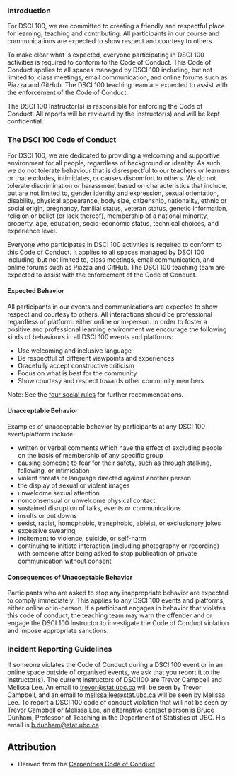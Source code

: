 ### Introduction
For DSCI 100, we are committed to creating a friendly and respectful place for learning, teaching and contributing. 
All participants in our course and communications are expected to show respect and courtesy to others.

To make clear what is expected, everyone participating in DSCI 100 activities is required to conform to the Code of Conduct. 
This Code of Conduct applies to all spaces managed by DSCI 100 including, but not limited to, class meetings, email communication, and online forums such as Piazza and GitHub. The DSCI 100 teaching team are expected to assist with the enforcement of the Code of Conduct.

The DSCI 100 Instructor(s) is responsible for enforcing the Code of Conduct. All reports will be reviewed by the Instructor(s) and will be kept confidential.

### The DSCI 100 Code of Conduct
For DSCI 100, we are dedicated to providing a welcoming and supportive environment for all people, regardless of background or identity. As such, we do not tolerate behaviour that is disrespectful to our teachers or learners or that excludes, intimidates, or causes discomfort to others. We do not tolerate discrimination or harassment based on characteristics that include, but are not limited to, gender identity and expression, sexual orientation, disability, physical appearance, body size, citizenship, nationality, ethnic or social origin, pregnancy, familial status, veteran status, genetic information, religion or belief (or lack thereof), membership of a national minority, property, age, education, socio-economic status, technical choices, and experience level.

Everyone who participates in DSCI 100 activities is required to conform to this Code of Conduct. It applies to all spaces managed by DSCI 100 including, but not limited to, class meetings, email communication, and online forums such as Piazza and GitHub. The DSCI 100 teaching team are expected to assist with the enforcement of the Code of Conduct. 

#### Expected Behavior

All participants in our events and communications are expected to show respect and courtesy to others. All interactions should be professional regardless of platform: either online or in-person. In order to foster a positive and professional learning environment we encourage the following kinds of behaviours in all DSCI 100 events and platforms:

- Use welcoming and inclusive language
- Be respectful of different viewpoints and experiences
- Gracefully accept constructive criticism
- Focus on what is best for the community
- Show courtesy and respect towards other community members

Note: See the [four social rules](https://www.recurse.com/manual#sub-sec-social-rules) for further recommendations.

#### Unacceptable Behavior

Examples of unacceptable behavior by participants at any DSCI 100 event/platform include:

- written or verbal comments which have the effect of excluding people on the basis of membership of any specific group
- causing someone to fear for their safety, such as through stalking, following, or intimidation
- violent threats or language directed against another person
- the display of sexual or violent images
- unwelcome sexual attention
- nonconsensual or unwelcome physical contact
- sustained disruption of talks, events or communications
- insults or put downs
- sexist, racist, homophobic, transphobic, ableist, or exclusionary jokes
- excessive swearing
- incitement to violence, suicide, or self-harm
- continuing to initiate interaction (including photography or recording) with someone after being asked to stop
publication of private communication without consent

#### Consequences of Unacceptable Behavior

Participants who are asked to stop any inappropriate behavior are expected to comply immediately. This applies to any DSCI 100 events and platforms, either online or in-person. If a participant engages in behavior that violates this code of conduct, the teaching team may warn the offender and or engage the DSCI 100 Instructor to investigate the Code of Conduct violation and impose appropriate sanctions.

### Incident Reporting Guidelines

If someone violates the Code of Conduct during a DSCI 100 event or in an online space outside of organised events, we ask that you report it to the Instructor(s). The current instructors of DSCI100 are Trevor Campbell and Melissa Lee. An email to trevor@stat.ubc.ca will be seen by Trevor Campbell, and an email to melissa.lee@stat.ubc.ca will be seen by Melissa Lee. To report a DSCI 100 code of conduct violation that will not be seen by Trevor Campbell or Melissa Lee, an alternative contact person is Bruce Dunham, Professor of Teaching in the Department of Statistics at UBC. His email is b.dunham@stat.ubc.ca .

## Attribution 
- Derived from the [Carpentries Code of Conduct](https://docs.carpentries.org/topic_folders/policies/code-of-conduct.html)
